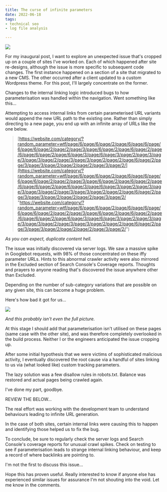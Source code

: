 ```yaml
---
title: The curse of infinite parameters
date: 2022-06-18
tags:
- technical seo
- log file analysis

---
```

![](/images/992382641_115bd44a2d_c.jpg)

For my inaugural post, I want to explore an unexpected issue that's cropped up on a couple of sites I've worked on. Each of which happened after site re-designs, although the issue is more specific to subsequent code changes. The first instance happened on a section of a site that migrated to a new CMS. The other occurred after a client updated to a custom Wordpress theme. For this post, I'll largely concentrate on the former.

Changes to the internal linking logic introduced bugs to how parameterisation was handled within the navigation. Went something like this...

Attempting to access internal links from certain parameterised URL variants would append the new URL path to the existing one. Rather than simply directing to a new page, you end up with an infinite array of URLs like the one below.

> [https://website.com/category/?random_parameter=wtf/page/6/page/6/page/2/page/6/page/6/page/6/page/6/page/2/page/2/page/3/page/6/page/2/page/6/page/2/page/6/page/6/page/2/page/6/page/3/page/6/page/3/page/2/page/3/page/3/page/3/page/2/page/3/page/3/page/2/page/2/page/6/page/2/page/3/page/3/page/2/page/2/page/2/page/3/page/2/](https://website.com/category/?random_parameter=wtf/page/6/page/6/page/2/page/6/page/6/page/6/page/6/page/2/page/2/page/3/page/6/page/2/page/6/page/2/page/6/page/6/page/2/page/6/page/3/page/6/page/3/page/2/page/3/page/3/page/3/page/2/page/3/page/3/page/2/page/2/page/6/page/2/page/3/page/3/page/2/page/2/page/2/page/3/page/2/ "https://website.com/category/?random_parameter=wtf/page/6/page/6/page/2/page/6/page/6/page/6/page/6/page/2/page/2/page/3/page/6/page/2/page/6/page/2/page/6/page/6/page/2/page/6/page/3/page/6/page/3/page/2/page/3/page/3/page/3/page/2/page/3/page/3/page/2/page/2/page/6/page/2/page/3/page/3/page/2/page/2/page/2/page/3/page/2/")

_As you can expect, duplicate content hell._

The issue was initially discovered via server logs. We saw a massive spike in Googlebot requests, with 98% of those concentrated on these iffy parameter URLs. Hints to this abnormal crawler activity were also mirrored in the Excluded section of Search Console's Coverage reports. Thoughts and prayers to anyone reading that's discovered the issue anywhere other than Excluded.

Depending on the number of sub-category variations that are possible on any given site, this can become a huge problem.

Here's how bad it got for us...

![](/images/billionurls.jpeg)  

_And this probably isn't even the full picture._

At this stage I should add that parameterisation isn't utilised on these pages (same case with the other site), and was therefore completely overlooked in the build process. Neither I or the engineers anticipated the issue cropping up.

After some initial hypothesis that we were victims of sophisticated malicious activity, I eventually discovered the root cause via a handful of sites linking to us via (what looked like) custom tracking parameters.

The lazy solution was a few disallow rules in robots.txt. Balance was restored and actual pages being crawled again. 

I've done my part, goodbye.

REVIEW THE BELOW...

The real effort was working with the development team to understand behaviours leading to infinite URL generation. 

In the case of both sites, certain internal links were causing this to happen and identifying those helped us to fix the bug.

To conclude, be sure to regularly check the server logs and Search Console's coverage reports for unusual crawl spikes. Check on testing to see if parameterisation leads to strange internal linking behaviour, and keep a record of where backlinks are pointing to.

I'm not the first to discuss this issue...

Hope this has proven useful. Really interested to know if anyone else has experienced similar issues for assurance I'm not shouting into the void. Let me know in the comments.